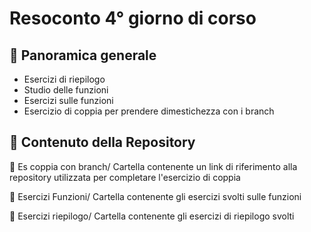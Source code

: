# Resoconto 4° giorno di corso
## 📌 Panoramica generale

- Esercizi di riepilogo
- Studio delle funzioni
- Esercizi sulle funzioni
- Esercizio di coppia per prendere dimestichezza con i branch

## 📂 Contenuto della Repository
🔸 Es coppia con branch/
Cartella contenente un link di riferimento alla repository utilizzata per completare l'esercizio di coppia

🔸 Esercizi Funzioni/
Cartella contenente gli esercizi svolti sulle funzioni

🔸 Esercizi riepilogo/
Cartella contenente gli esercizi di riepilogo svolti


